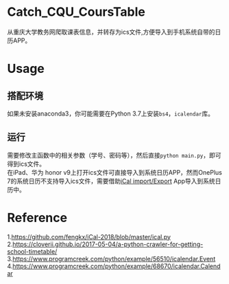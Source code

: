 # Catch_CQU_CoursTable
从重庆大学教务网爬取课表信息，并转存为ics文件,方便导入到手机系统自带的日历APP。

# Usage
## 搭配环境
如果未安装anaconda3，你可能需要在Python 3.7上安装`bs4`，`icalendar`库。<br>

## 运行
需要修改主函数中的相关参数（学号、密码等），然后直接`python main.py`，即可得到ics文件。<br>
在iPad、华为 honor v9上打开ics文件可直接导入到系统日历APP，然而OnePlus 7的系统日历不支持导入ics文件，需要借助[iCal import/Export](https://play.google.com/store/apps/details?id=tk.drlue.icalimportexport&hl=zh) App导入到系统日历中。


# Reference
1.<https://github.com/fengkx/iCal-2018/blob/master/ical.py><br>
2.<https://cloverii.github.io/2017-05-04/a-python-crawler-for-getting-school-timetable/><br>
3.<https://www.programcreek.com/python/example/56510/icalendar.Event><br>
4.<https://www.programcreek.com/python/example/68670/icalendar.Calendar><br>
